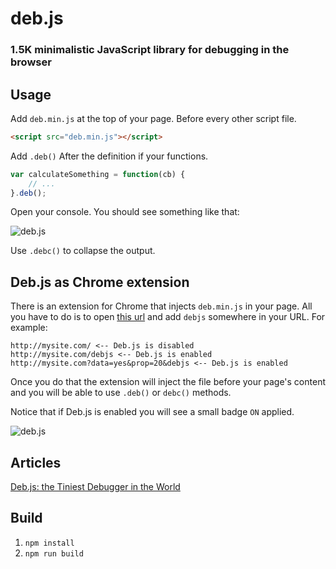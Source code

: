 deb.js
======

### 1.5K minimalistic JavaScript library for debugging in the browser

## Usage

Add `deb.min.js` at the top of your page. Before every other script file.

```html
<script src="deb.min.js"></script>
```

Add `.deb()` After the definition if your functions.

```js
var calculateSomething = function(cb) {
	// ...
}.deb();
```

Open your console. You should see something like that:

![deb.js](http://work.krasimirtsonev.com/git/debjs/debjs.jpg)

Use `.debc()` to collapse the output.

## Deb.js as Chrome extension

There is an extension for Chrome that injects `deb.min.js` in your page. All you have to do is to open [this url]() and add `debjs` somewhere in your URL. For example:

	http://mysite.com/ <-- Deb.js is disabled
	http://mysite.com/debjs <-- Deb.js is enabled
	http://mysite.com?data=yes&prop=20&debjs <-- Deb.js is enabled


Once you do that the extension will inject the file before your page's content and you will be able to use `.deb()` or `debc()` methods.

Notice that if Deb.js is enabled you will see a small badge `ON` applied.

![deb.js](http://work.krasimirtsonev.com/git/debjs/debjschrome.jpg)

## Articles

[Deb.js: the Tiniest Debugger in the World](http://code.tutsplus.com/tutorials/debjs-the-tiniest-debugger-in-the-world--cms-21565)

## Build

1. `npm install`
2. `npm run build`